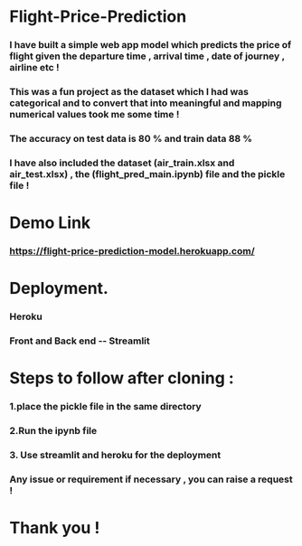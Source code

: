 # Flight-Price-Prediction 

### I have built a simple web app model which predicts the price of flight given the departure time , arrival time , date of journey , airline etc !

### This was a fun project as the dataset which I had was categorical and to convert that into meaningful and mapping numerical values took me some time !
### The accuracy on test data is 80 % and train data 88 %
### I have also included the dataset (air_train.xlsx and air_test.xlsx) , the (flight_pred_main.ipynb) file and the pickle file !

# Demo Link
### https://flight-price-prediction-model.herokuapp.com/

# Deployment.
### Heroku
### Front and Back end -- Streamlit

# Steps to follow after cloning :

### 1.place the pickle file in the same directory
### 2.Run the ipynb file
### 3. Use streamlit and heroku for the deployment

### Any issue or requirement if necessary , you can raise a request !

# Thank you !
